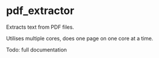 # pdf_extractor

Extracts text from PDF files.

Utilises multiple cores, does one page on one core at a time.

Todo: full documentation
